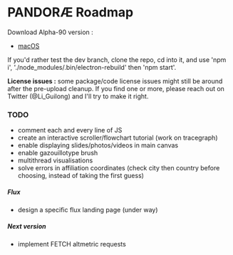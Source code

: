 # PANDORÆ Roadmap

Download Alpha-90 version :
- [macOS](https://anthropos-ecosystems.com/pandorae/PANDORAE-macOS.zip)

If you'd rather test the dev branch, clone the repo, cd into it, and use 'npm i', './node_modules/.bin/electron-rebuild' then 'npm start'.

**License issues :** some package/code license issues might still be around after the pre-upload cleanup. If you find one or more, please reach out on Twitter (@Li_Guilong) and I'll try to make it right.

### TODO
- comment each and every line of JS
- create an interactive scroller/flowchart tutorial (work on tracegraph)
- enable displaying slides/photos/videos in main canvas
- enable gazouillotype brush
- multithread visualisations
- solve errors in affiliation coordinates (check city then country before choosing, instead of taking the first guess)

##### Flux
- design a specific flux landing page (under way)

##### Next version
- implement FETCH altmetric requests
